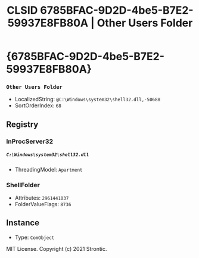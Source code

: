 ﻿---
title: "CLSID 6785BFAC-9D2D-4be5-B7E2-59937E8FB80A | Other Users Folder"
excerpt: What is COM-Object CLSID 6785BFAC-9D2D-4be5-B7E2-59937E8FB80A?
---

# {6785BFAC-9D2D-4be5-B7E2-59937E8FB80A}

### `Other Users Folder`
* LocalizedString: `@C:\Windows\system32\shell32.dll,-50688`
* SortOrderIndex: `68`

## Registry


### InProcServer32

##### `C:\Windows\system32\shell32.dll`
* ThreadingModel: `Apartment`

### ShellFolder

* Attributes: `2961441037`
* FolderValueFlags: `8736`

## Instance

* Type: `ComObject`

MIT License. Copyright (c) 2021 Strontic.


